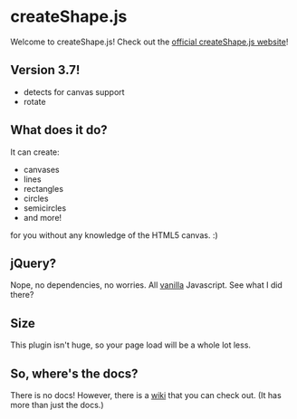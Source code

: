 createShape.js
==================

Welcome to createShape.js! Check out the [official createShape.js website](http://theawesomecoder61.github.io/createShape.js/)!

## Version 3.7!
- detects for canvas support
- rotate

## What does it do?
It can create:
- canvases
- lines
- rectangles
- circles
- semicircles
- and more!

for you without any knowledge of the HTML5 canvas. :)

## jQuery?
Nope, no dependencies, no worries. All [vanilla](http://www.gianninewyork.com/assets/images/product-Vanilla.jpg) Javascript. See what I did there?

## Size
This plugin isn't huge, so your page load will be a whole lot less.

## So, where's the docs?
There is no docs! However, there is a [wiki](https://github.com/theawesomecoder61/createShape.js/wiki) that you can check out. (It has more than just the docs.)
